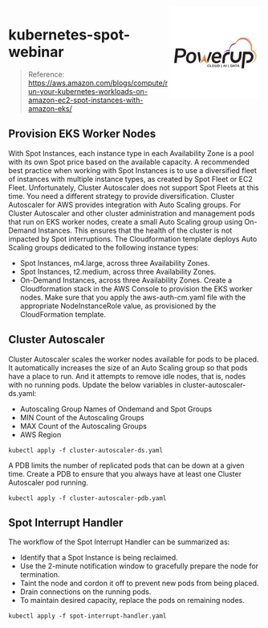 <img src="puclogo.jpeg" align="right" />

# kubernetes-spot-webinar

> Reference: https://aws.amazon.com/blogs/compute/run-your-kubernetes-workloads-on-amazon-ec2-spot-instances-with-amazon-eks/

## Provision EKS Worker Nodes
With Spot Instances, each instance type in each Availability Zone is a pool with its own Spot price based on the available capacity. A recommended best practice when working with Spot Instances is to use a diversified fleet of instances with multiple instance types, as created by Spot Fleet or EC2 Fleet. Unfortunately, Cluster Autoscaler does not support Spot Fleets at this time. You need a different strategy to provide diversification. Cluster Autoscaler for AWS provides integration with Auto Scaling groups.
For Cluster Autoscaler and other cluster administration and management pods that run on EKS worker nodes, create a small Auto Scaling group using On-Demand Instances. This ensures that the health of the cluster is not impacted by Spot interruptions.
The Cloudformation template deploys Auto Scaling groups dedicated to the following instance types:
- Spot Instances, m4.large, across three Availability Zones.
- Spot Instances, t2.medium, across three Availability Zones.
- On-Demand Instances, across three Availability Zones.
Create a Cloudformation stack in the AWS Console  to provision the EKS worker nodes. Make sure that you apply the aws-auth-cm.yaml file with the appropriate NodeInstanceRole value, as provisioned by the CloudFormation template. 

## Cluster Autoscaler
Cluster Autoscaler scales the worker nodes available for pods to be placed.  It automatically increases the size of an Auto Scaling group so that pods have a place to run. And it attempts to remove idle nodes, that is, nodes with no running pods.
Update the below variables in cluster-autoscaler-ds.yaml:
- Autoscaling Group Names of Ondemand and Spot Groups
- MIN Count of the Autoscaling Groups
- MAX Count of the Autoscaling Groups
- AWS Region
```
kubectl apply -f cluster-autoscaler-ds.yaml
```
A PDB limits the number of replicated pods that can be down at a given time. Create a PDB to ensure that you always have at least one Cluster Autoscaler pod running.
```
kubectl apply -f cluster-autoscaler-pdb.yaml
```

## Spot Interrupt Handler
The workflow of the Spot Interrupt Handler can be summarized as:
- Identify that a Spot Instance is being reclaimed.
- Use the 2-minute notification window to gracefully prepare the node for termination.
- Taint the node and cordon it off to prevent new pods from being placed.
- Drain connections on the running pods.
- To maintain desired capacity, replace the pods on remaining nodes.
```
kubectl apply -f spot-interrupt-handler.yaml
```
